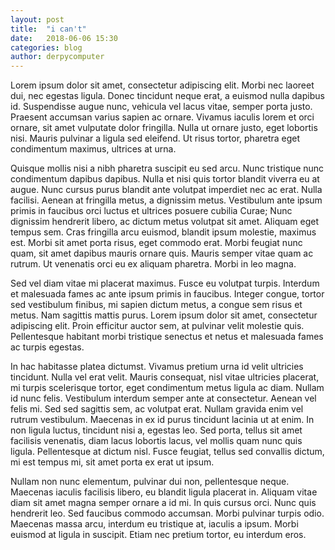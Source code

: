 ```yaml
---
layout: post
title:  "i can't"
date:   2018-06-06 15:30
categories: blog
author: derpycomputer
---
```



Lorem ipsum dolor sit amet, consectetur adipiscing elit. Morbi nec laoreet dui, nec egestas ligula. Donec tincidunt neque erat, a euismod nulla dapibus id. Suspendisse augue nunc, vehicula vel lacus vitae, semper porta justo. Praesent accumsan varius sapien ac ornare. Vivamus iaculis lorem et orci ornare, sit amet vulputate dolor fringilla. Nulla ut ornare justo, eget lobortis nisi. Mauris pulvinar a ligula sed eleifend. Ut risus tortor, pharetra eget condimentum maximus, ultrices at urna.

Quisque mollis nisi a nibh pharetra suscipit eu sed arcu. Nunc tristique nunc condimentum dapibus dapibus. Nulla et nisi quis tortor blandit viverra eu at augue. Nunc cursus purus blandit ante volutpat imperdiet nec ac erat. Nulla facilisi. Aenean at fringilla metus, a dignissim metus. Vestibulum ante ipsum primis in faucibus orci luctus et ultrices posuere cubilia Curae; Nunc dignissim hendrerit libero, ac dictum metus volutpat sit amet. Aliquam eget tempus sem. Cras fringilla arcu euismod, blandit ipsum molestie, maximus est. Morbi sit amet porta risus, eget commodo erat. Morbi feugiat nunc quam, sit amet dapibus mauris ornare quis. Mauris semper vitae quam ac rutrum. Ut venenatis orci eu ex aliquam pharetra. Morbi in leo magna.

Sed vel diam vitae mi placerat maximus. Fusce eu volutpat turpis. Interdum et malesuada fames ac ante ipsum primis in faucibus. Integer congue, tortor sed vestibulum finibus, mi sapien dictum metus, a congue sem risus et metus. Nam sagittis mattis purus. Lorem ipsum dolor sit amet, consectetur adipiscing elit. Proin efficitur auctor sem, at pulvinar velit molestie quis. Pellentesque habitant morbi tristique senectus et netus et malesuada fames ac turpis egestas.

In hac habitasse platea dictumst. Vivamus pretium urna id velit ultricies tincidunt. Nulla vel erat velit. Mauris consequat, nisl vitae ultricies placerat, mi turpis scelerisque tortor, eget condimentum metus ligula ac diam. Nullam id nunc felis. Vestibulum interdum semper ante at consectetur. Aenean vel felis mi. Sed sed sagittis sem, ac volutpat erat. Nullam gravida enim vel rutrum vestibulum. Maecenas in ex id purus tincidunt lacinia ut at enim. In non ligula luctus, tincidunt nisi a, egestas leo. Sed porta, tellus sit amet facilisis venenatis, diam lacus lobortis lacus, vel mollis quam nunc quis ligula. Pellentesque at dictum nisl. Fusce feugiat, tellus sed convallis dictum, mi est tempus mi, sit amet porta ex erat ut ipsum.

Nullam non nunc elementum, pulvinar dui non, pellentesque neque. Maecenas iaculis facilisis libero, eu blandit ligula placerat in. Aliquam vitae diam sit amet magna semper ornare a id mi. In quis cursus orci. Nunc quis hendrerit leo. Sed faucibus commodo accumsan. Morbi pulvinar turpis odio. Maecenas massa arcu, interdum eu tristique at, iaculis a ipsum. Morbi euismod at ligula in suscipit. Etiam nec pretium tortor, eu interdum eros. 
